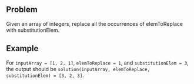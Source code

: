 ## Problem

Given an array of integers, replace all the occurrences of elemToReplace with substitutionElem.

## Example

For `inputArray = [1, 2, 1]`, `elemToReplace = 1`, and `substitutionElem = 3`, the output should be
`solution(inputArray, elemToReplace, substitutionElem) = [3, 2, 3]`.